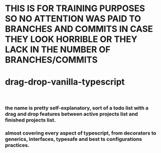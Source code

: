 # THIS IS FOR TRAINING PURPOSES SO NO ATTENTION WAS PAID TO BRANCHES AND COMMITS IN CASE THEY LOOK HORRIBLE OR THEY LACK IN THE NUMBER OF BRANCHES/COMMITS

# drag-drop-vanilla-typescript

<br/>

### the name is pretty self-explanatory, sort of a todo list with a drag and drop features between active projects list and finished projects list.
### almost covering every aspect of typescript, from decorators to generics, interfaces, typesafe and best ts configurations practices.